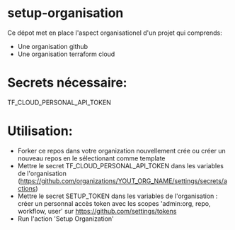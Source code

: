 # setup-organisation

Ce dépot met en place l'aspect organisationel d'un projet qui comprends:

- Une organisation github
- Une organisation terraform cloud

# Secrets nécessaire:
TF_CLOUD_PERSONAL_API_TOKEN

# Utilisation:
- Forker ce repos dans votre organization nouvellement crée ou créer un nouveau repos en le sélectionant comme template
- Mettre le secret TF_CLOUD_PERSONAL_API_TOKEN dans les variables de l'organisation (https://github.com/organizations/YOUT_ORG_NAME/settings/secrets/actions)
- Mettre le secret SETUP_TOKEN dans les variables de l'organisation : créer un personnal accès token avec les scopes 'admin:org, repo, workflow, user' sur https://github.com/settings/tokens
- Run l'action 'Setup Organization'
